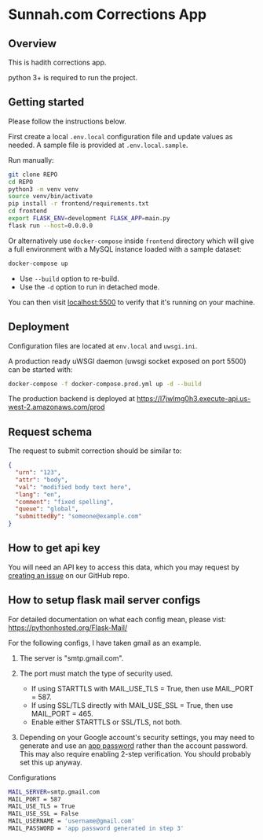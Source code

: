 # Sunnah.com Corrections App

## Overview

This is hadith corrections app.

python 3+ is required to run the project.

## Getting started

Please follow the instructions below.

First create a local `.env.local` configuration file and update values as needed.
A sample file is provided at `.env.local.sample`.

Run manually:

```bash
git clone REPO
cd REPO
python3 -m venv venv
source venv/bin/activate
pip install -r frontend/requirements.txt
cd frontend
export FLASK_ENV=development FLASK_APP=main.py
flask run --host=0.0.0.0
```

Or alternatively use `docker-compose` inside `frontend` directory which will give a full environment with a MySQL instance loaded with a sample dataset:

```bash
docker-compose up
```

- Use `--build` option to re-build.
- Use the `-d` option to run in detached mode.

You can then visit [localhost:5500](http://localhost:5500) to verify that it's running on your machine.

## Deployment

Configuration files are located at `env.local` and `uwsgi.ini`.

A production ready uWSGI daemon (uwsgi socket exposed on port 5500) can be started with:

```bash
docker-compose -f docker-compose.prod.yml up -d --build
```

The production backend is deployed at https://l7jwlmg0h3.execute-api.us-west-2.amazonaws.com/prod

## Request schema

The request to submit correction should be similar to:

```json
{
  "urn": "123",
  "attr": "body",
  "val": "modified body text here",
  "lang": "en",
  "comment": "fixed spelling",
  "queue": "global",
  "submittedBy": "someone@example.com"
}
```

## How to get api key

You will need an API key to access this data, which you may request by [creating an issue](https://github.com/sunnah-com/api/issues/new?template=request-for-api-access.md&title=Request+for+API+access%3A+%5BYour+Name%5D) on our GitHub repo.

## How to setup flask mail server configs

For detailed documentation on what each config mean, please vist: https://pythonhosted.org/Flask-Mail/

For the following configs, I have taken gmail as an example.

1. The server is "smtp.gmail.com".
2. The port must match the type of security used.

   - If using STARTTLS with MAIL_USE_TLS = True, then use MAIL_PORT = 587.
   - If using SSL/TLS directly with MAIL_USE_SSL = True, then use MAIL_PORT = 465.
   - Enable either STARTTLS or SSL/TLS, not both.

3. Depending on your Google account's security settings, you may need to generate and use an [app password](https://security.google.com/settings/security/apppasswords) rather than the account password. This may also require enabling 2-step verification. You should probably set this up anyway.

Configurations

```bash
MAIL_SERVER=smtp.gmail.com
MAIL_PORT = 587
MAIL_USE_TLS = True
MAIL_USE_SSL = False
MAIL_USERNAME = 'username@gmail.com'
MAIL_PASSWORD = 'app password generated in step 3'
```
